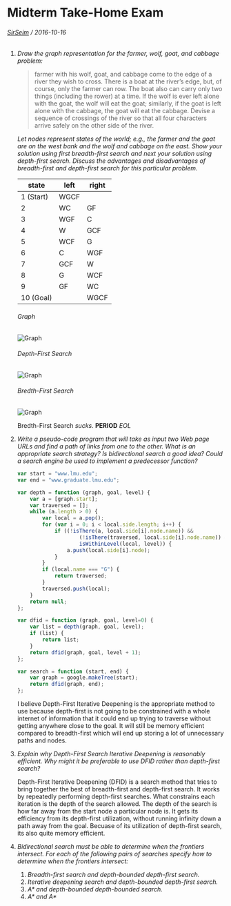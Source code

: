# Midterm Take-Home Exam
###### [SirSeim](https://twitter.com/sirseim) / 2016-10-16

1.  _Draw the graph representation for the farmer, wolf, goat, and cabbage problem:_

    > farmer with his wolf, goat, and cabbage come to the edge of a river they wish to cross. There is a boat at the river’s edge, but, of course, only the farmer can row. The boat also can carry only two things (including the rower) at a time. If the wolf is ever left alone with the goat, the wolf will eat the goat; similarly, if the goat is left alone with the cabbage, the goat will eat the cabbage. Devise a sequence of crossings of the river so that all four characters arrive safely on the other side of the river.

    _Let nodes represent states of the world; e.g., the farmer and the goat are on the west bank and the wolf and cabbage on the east. Show your solution using first breadth-first search and next your solution using depth-first search. Discuss the advantages and disadvantages of breadth-first and depth-first search for this particular problem._

    state | left | right
    --- | --- | ---
    1 (Start) | WGCF | 
    2 | WC | GF
    3 | WGF | C
    4 | W | GCF
    5 | WCF | G
    6 | C | WGF
    7 | GCF | W
    8 | G | WCF
    9 | GF | WC
    10 (Goal) |  | WGCF

    ###### Graph
    ![Graph](https://cdn.rawgit.com/sirseim/cmsi485/master/exam1/diagram1.svg)

    ###### Depth-First Search
    ![Graph](https://cdn.rawgit.com/sirseim/cmsi485/master/exam1/diagram2.svg)

    ###### Bredth-First Search
    ![Graph](https://cdn.rawgit.com/sirseim/cmsi485/master/exam1/diagram3.svg)

    Bredth-First Search _sucks_. **PERIOD** _EOL_

2.  _Write a pseudo-code program that will take as input two Web page URLs and find a path of links from one to the other. What is an appropriate search strategy? Is bidirectional search a good idea? Could a search engine be used to implement a predecessor function?_

  
    ```javascript
    var start = "www.lmu.edu";
    var end = "www.graduate.lmu.edu";

    var depth = function (graph, goal, level) {
        var a = [graph.start];
        var traversed = [];
        while (a.length > 0) {
            var local = a.pop();
            for (var i = 0; i < local.side.length; i++) {
                if ((!isThere(a, local.side[i].node.name)) &&
                        (!isThere(traversed, local.side[i].node.name)) &&
                        isWithinLevel(local, level)) {
                    a.push(local.side[i].node);
                }
            }
            if (local.name === "G") {
                return traversed;
            }
            traversed.push(local);
        }
        return null;
    };

    var dfid = function (graph, goal, level=0) {
        var list = depth(graph, goal, level);
        if (list) {
            return list;
        }
        return dfid(graph, goal, level + 1);
    };

    var search = function (start, end) {
        var graph = google.makeTree(start);
        return dfid(graph, end);
    };

    ```

    I believe Depth-First Iterative Deepening is the appropriate method to use because depth-first is not going to be constrained with a whole internet of information that it could end up trying to traverse without getting anywhere close to the goal. It will still be memory efficient compared to breadth-first which will end up storing a lot of unnecessary paths and nodes. 

3.  _Explain why Depth-First Search Iterative Deepening is reasonably efficient. Why might it be preferable to use DFID rather than depth-first search?_

    Depth-First Iterative Deepening (DFID) is a search method that tries to bring together the best of breadth-first and depth-first search. It works by repeatedly performing depth-first searches. What constrains each iteration is the depth of the search allowed. The depth of the search is how far away from the start node a particular node is. It gets its efficiency from its depth-first utilization, without running infinity down a path away from the goal. Becuase of its utilization of depth-first search, its also quite memory efficient.

4.  _Bidirectional search must be able to determine when the frontiers intersect. For each of the following pairs of searches specify how to determine when the frontiers intersect:_
    1.  _Breadth-first search and depth-bounded depth-first search._
    2.  _Iterative deepening search and depth-bounded depth-first search._
    3.  _A* and depth-bounded depth-bounded search._
    4.  _A* and A*_